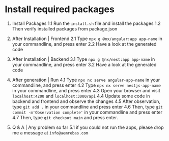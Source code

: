# Install required packages

1. Install Packages
   1.1 Run the `install.sh` file and install the packages
   1.2 Then verify installed packages from package.json

2. After Installation | Frontend
   2.1 Type `npx g @nx/angular:app app-name` in your commandline, and press enter
   2.2 Have a look at the generated code

3. After Installation | Backend
   3.1 Type `npx g @nx/nest:app app-name` in your commandline, and press enter
   3.2 Have a look at the generated code

4. After generation | Run
   4.1 Type `npx nx serve angular-app-name` in your commandline, and press enter
   4.2 Type `npx nx serve nestjs-app-name` in your commandline, and press enter
   4.3 Open your browser and visit `localhost:4200` and `localhost:3000/api`
   4.4 Update some code in backend and frontend and observe the changes
   4.5 After observation, type `git add .` in your commandline and press enter
   4.6 Then, type `git commit -m'Observation complete'` in your commandline and press enter
   4.7 Then, type `git checkout main` and press enter.

5. Q & A | Any problem so far
   5.1 if you could not run the apps, please drop me a message at `info@aemrebas.com`
